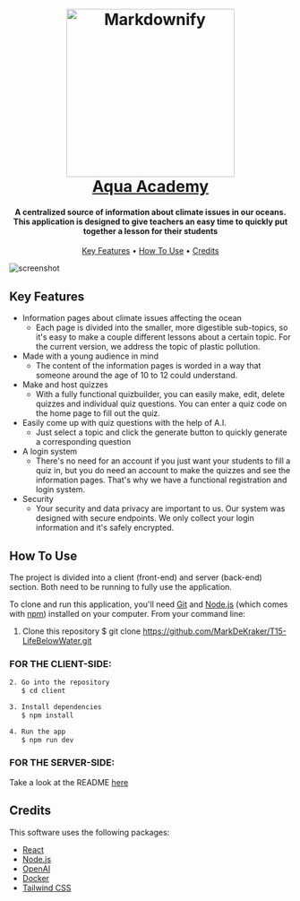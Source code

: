 
<h1 align="center">
  <br>
  <a href="https://t15-life-below-water.vercel.app/"><img src="https://i.imgur.com/7H1i46V.jpg" alt="Markdownify" width="300"></a>
  <br>
  <a href="https://t15-life-below-water.vercel.app/">Aqua Academy</a>
  <br>
</h1>

<h4 align="center">A centralized source of information about climate issues in our oceans. This application is designed to give teachers an easy time to quickly put together a lesson for their students</h4>

<p align="center">
  <a href="#key-features">Key Features</a> •
  <a href="#how-to-use">How To Use</a> •
  <a href="#credits">Credits</a>
</p>

![screenshot](https://i.imgur.com/OCUK6d1.jpg)

## Key Features

* Information pages about climate issues affecting the ocean
  - Each page is divided into the smaller, more digestible sub-topics, so it's easy to make a couple different lessons about a certain topic. For the current version, we address the topic of plastic pollution.
* Made with a young audience in mind
  - The content of the information pages is worded in a way that someone around the age of 10 to 12 could understand.
* Make and host quizzes
  - With a fully functional quizbuilder, you can easily make, edit, delete quizzes and individual quiz questions. You can enter a quiz code on the home page to fill out the quiz.
* Easily come up with quiz questions with the help of A.I.
  - Just select a topic and click the generate button to quickly generate a corresponding question
* A login system
  - There's no need for an account if you just want your students to fill a quiz in, but you do need an account to make the quizzes and see the information pages. That's why we have a functional registration and login system.
* Security
  - Your security and data privacy are important to us. Our system was designed with secure endpoints. We only collect your login information and it's safely encrypted.

## How To Use

The project is divided into a client (front-end) and server (back-end) section. Both need to be running to fully use the application.

To clone and run this application, you'll need [Git](https://git-scm.com) and [Node.js](https://nodejs.org/en/download/) (which comes with [npm](http://npmjs.com)) installed on your computer. From your command line:

1. Clone this repository
   $ git clone https://github.com/MarkDeKraker/T15-LifeBelowWater.git

### FOR THE CLIENT-SIDE:
```bash
2. Go into the repository
   $ cd client

3. Install dependencies
   $ npm install

4. Run the app
   $ npm run dev
```

### FOR THE SERVER-SIDE:
Take a look at the README [here](https://github.com/MarkDeKraker/T15-LifeBelowWater/blob/main/server/README.md)

## Credits

This software uses the following packages:

- [React](https://react.dev/)
- [Node.js](https://nodejs.org/)
- [OpenAI](https://openai.com/en-GB/)
- [Docker](https://www.docker.com/)
- [Tailwind CSS](https://tailwindcss.com/)
